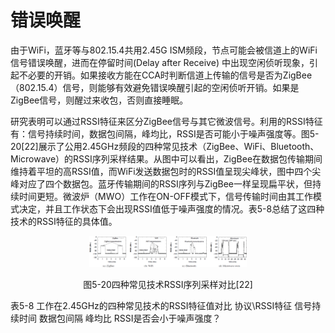 # 错误唤醒
由于WiFi，蓝牙等与802.15.4共用2.45G ISM频段，节点可能会被信道上的WiFi信号错误唤醒，进而在停留时间(Delay after Receive) 中出现空闲侦听现象，引起不必要的开销。如果接收方能在CCA时判断信道上传输的信号是否为ZigBee（802.15.4）信号，则能够有效避免错误唤醒引起的空闲侦听开销。如果是ZigBee信号，则醒过来收包，否则直接睡眠。

研究表明可以通过RSSI特征来区分ZigBee信号与其它微波信号。利用的RSSI特征有：信号持续时间，数据包间隔，峰均比，RSSI是否可能小于噪声强度等。图5-20[22]展示了公用2.45GHz频段的四种常见技术（ZigBee、WiFi、Bluetooth、Microwave）的RSSI序列采样结果。从图中可以看出，ZigBee在数据包传输期间维持着平坦的高RSSI值，而WiFi发送数据包时的RSSI值呈现尖峰状，图中四个尖峰对应了四个数据包。蓝牙传输期间的RSSI序列与ZigBee一样呈现扁平状，但持续时间更短。微波炉（MWO）工作在ON-OFF模式下，信号传输时间由其工作模式决定，并且工作状态下会出现RSSI值低于噪声强度的情况。表5-8总结了这四种技术的RSSI特征的具体值。

<div align=center>
<img src=".\pics\fig5-常见技术RSSI序列对比.png" width="50%">

图5-20四种常见技术RSSI序列采样对比[22]
</div>

表5-8 工作在2.45GHz的四种常见技术的RSSI特征值对比
协议\RSSI特征	信号持续时间	数据包间隔	峰均比	RSSI是否会小于噪声强度？

